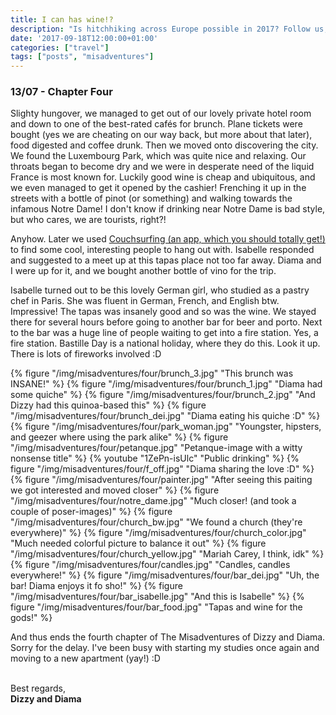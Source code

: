 ```yaml
---
title: I can has wine!?
description: "Is hitchhiking across Europe possible in 2017? Follow us, and find out!"
date: '2017-09-18T12:00:00+01:00'
categories: ["travel"]
tags: ["posts", "misadventures"]
---
```

### 13/07 - Chapter Four
Slighty hungover, we managed to get out of our lovely private hotel room and down to one of the best-rated cafés for brunch. Plane tickets were bought (yes we are cheating on our way back, but more about that later), food digested and coffee drunk. Then we moved onto discovering the city. We found the Luxembourg Park, which was quite nice and relaxing. 
Our throats began to become dry and we were in desperate need of the liquid France is most known for. Luckily good wine is cheap and ubiquitous, and we even managed to get it opened by the cashier! 
Frenching it up in the streets with a bottle of pinot (or something) and walking towards the infamous Notre Dame! I don't know if drinking near Notre Dame is bad style, but who cares, we are tourists, right?! 

Anyhow. Later we used [Couchsurfing (an app, which you should totally get!)](https://www.couchsurfing.com/) to find some cool, interesting people to hang out with. Isabelle responded and suggested to a meet up at this tapas place not too far away. Diama and I were up for it, and we bought another bottle of vino for the trip.

Isabelle turned out to be this lovely German girl, who studied as a pastry chef in Paris. She was fluent in German, French, and English btw. Impressive! The tapas was insanely good and so was the wine. We stayed there for several hours before going to another bar for beer and porto. Next to the bar was a huge line of people waiting to get into a fire station. Yes, a fire station. Bastille Day is a national holiday, where they do this. Look it up. There is lots of fireworks involved :D


{% figure "/img/misadventures/four/brunch_3.jpg" "This brunch was INSANE!" %}
{% figure "/img/misadventures/four/brunch_1.jpg" "Diama had some quiche" %}
{% figure "/img/misadventures/four/brunch_2.jpg" "And Dizzy had this quinoa-based this" %}
{% figure "/img/misadventures/four/brunch_dei.jpg" "Diama eating his quiche :D" %}
{% figure "/img/misadventures/four/park_woman.jpg" "Youngster, hipsters, and geezer where using the park alike" %}
{% figure "/img/misadventures/four/petanque.jpg" "Petanque-image with a witty nonsense title" %}
{% youtube "1ZePn-isUlc" "Public drinking" %}
{% figure "/img/misadventures/four/f_off.jpg" "Diama sharing the love :D"  %}
{% figure "/img/misadventures/four/painter.jpg" "After seeing this paiting we got interested and moved closer"  %}
{% figure "/img/misadventures/four/notre_dame.jpg" "Much closer! (and took a couple of poser-images)"  %}
{% figure "/img/misadventures/four/church_bw.jpg" "We found a church (they're everywhere)"  %}
{% figure "/img/misadventures/four/church_color.jpg" "Much needed colorful picture to balance it out"  %}
{% figure "/img/misadventures/four/church_yellow.jpg" "Mariah Carey, I think, idk"  %}
{% figure "/img/misadventures/four/candles.jpg" "Candles, candles everywhere!"  %}
{% figure "/img/misadventures/four/bar_dei.jpg" "Uh, the bar! Diama enjoys it fo sho!"  %}
{% figure "/img/misadventures/four/bar_isabelle.jpg" "And this is Isabelle"  %}
{% figure "/img/misadventures/four/bar_food.jpg" "Tapas and wine for the gods!"  %}

And thus ends the fourth chapter of The Misadventures of Dizzy and Diama. Sorry for the delay. I've been busy with starting my studies once again and moving to a new apartment (yay!) :D
<br /><br />

Best regards,<br />**Dizzy and Diama**

